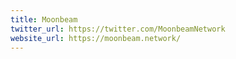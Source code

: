 ```yaml
---
title: Moonbeam
twitter_url: https://twitter.com/MoonbeamNetwork
website_url: https://moonbeam.network/
---
```


